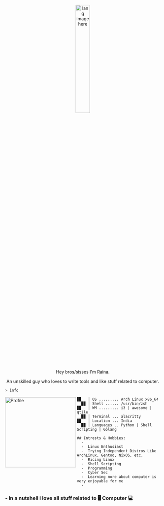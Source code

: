 <p align="center"><img width="30%" src="https://github.com/alansmathew/alansmathew/raw/master/lang.gif" alt="lang image here" /></p>

<p align="center">Hey bros/sisses I'm Raina.</p>

<p align="center">An unskilled guy who loves to write tools and like stuff related to computer.</p>

```zsh
> info
```


<img align="left" src="https://avatars.githubusercontent.com/u/131177110?v=4" alt="Profile" height="228" width="230" />


```
▉▉   │ OS ......... Arch Linux x86_64
  ▉▉ │ Shell ...... /usr/bin/zsh
▉▉   │ WM ......... i3 | awesome | qtile
  ▉▉ │ Terminal ... alacritty
▉▉   │ Location ... India
  ▉▉ │ Languages .. Python | Shell Scripting | Golang
```

```
## Intrests & Hobbies:
  -                     
  -  Linux Enthusiast
  -  Trying Independent Distros Like ArchLinux, Gentoo, NixOS, etc.
  -  Ricing Linux
  -  Shell Scripting
  -  Programming
  -  Cyber Sec
  -  Learning more about computer is very enjoyable for me
  -               
```
### - In a nutshell i love all stuff related to 🖥️ Computer 💻

